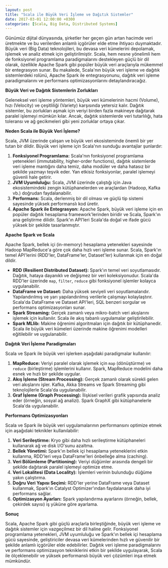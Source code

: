 ```yaml
---
layout: post
title: "Scala ile Büyük Veri İşleme ve Dağıtık Sistemler"
date: 2017-03-01 12:00:00 +0300
categories: [Scala, Big Data, Distributed Systems]
---
```



Günümüz dijital dünyasında, şirketler her geçen gün artan hacimde veri üretmekte ve bu verilerden anlamlı içgörüler elde etme ihtiyacı duymaktadır. Büyük veri (Big Data) teknolojileri, bu devasa veri kümelerini depolamak, işlemek ve analiz etmek için geliştirilmiştir. Scala, hem nesne yönelimli hem de fonksiyonel programlama paradigmalarını destekleyen güçlü bir dil olarak, özellikle Apache Spark gibi popüler büyük veri araçlarıyla mükemmel bir entegrasyon sunar. Bu makalede, Scala'nın büyük veri işleme ve dağıtık sistemlerdeki rolünü, Apache Spark ile entegrasyonunu, dağıtık veri işleme paradigmalarını ve performans optimizasyonlarını detaylandıracağız.

**Büyük Veri ve Dağıtık Sistemlerin Zorlukları**

Geleneksel veri işleme yöntemleri, büyük veri kümelerinin hacmi (Volume), hızı (Velocity) ve çeşitliliği (Variety) karşısında yetersiz kalır. Dağıtık sistemler, bu zorlukları aşmak için veriyi birden fazla makineye dağıtarak paralel işlemeyi mümkün kılar. Ancak, dağıtık sistemlerde veri tutarlılığı, hata toleransı ve ağ gecikmeleri gibi yeni zorluklar ortaya çıkar.

**Neden Scala ile Büyük Veri İşleme?**

Scala, JVM üzerinde çalışan ve büyük veri ekosisteminde önemli bir yer tutan bir dildir. Büyük veri işleme için Scala'nın sunduğu avantajlar şunlardır:

1.  **Fonksiyonel Programlama:** Scala'nın fonksiyonel programlama yetenekleri (immutability, higher-order functions), dağıtık sistemlerde veri işleme mantığını daha temiz, daha modüler ve daha hatasız bir şekilde yazmayı teşvik eder. Yan etkisiz fonksiyonlar, paralel işlemeyi güvenli hale getirir.
2.  **JVM Uyumluluğu:** Scala, JVM üzerinde çalıştığı için Java ekosistemindeki zengin kütüphanelerden ve araçlardan (Hadoop, Kafka vb.) doğrudan faydalanabilir.
3.  **Performans:** Scala, derlenmiş bir dil olması ve güçlü tip sistemi sayesinde yüksek performanslı kod üretir.
4.  **Apache Spark ile Entegrasyon:** Apache Spark, büyük veri işleme için en popüler dağıtık hesaplama framework'lerinden biridir ve Scala, Spark'ın ana geliştirme dilidir. Spark'ın API'leri Scala'da doğal ve ifade gücü yüksek bir şekilde tasarlanmıştır.

**Apache Spark ve Scala**

Apache Spark, bellek içi (in-memory) hesaplama yetenekleri sayesinde Hadoop MapReduce'a göre çok daha hızlı veri işleme sunar. Scala, Spark'ın temel API'lerini (RDD'ler, DataFrame'ler, Dataset'ler) kullanmak için en doğal dildir.

*   **RDD (Resilient Distributed Dataset):** Spark'ın temel veri soyutlamasıdır. Dağıtık, hataya dayanıklı ve değişmez bir veri koleksiyonudur. Scala'da RDD'ler üzerinde `map`, `filter`, `reduce` gibi fonksiyonel işlemler kolayca uygulanabilir.
*   **DataFrame ve Dataset:** Daha yüksek seviyeli veri soyutlamalarıdır. Yapılandırılmış ve yarı yapılandırılmış verilerle çalışmayı kolaylaştırır. Scala'da DataFrame ve Dataset API'leri, SQL benzeri sorgular ve performans optimizasyonları sunar.
*   **Spark Streaming:** Gerçek zamanlı veya mikro-batch veri akışlarını işlemek için kullanılır. Scala ile akış tabanlı uygulamalar geliştirilebilir.
*   **Spark MLlib:** Makine öğrenimi algoritmaları için dağıtık bir kütüphanedir. Scala ile büyük veri kümeleri üzerinde makine öğrenimi modelleri eğitilebilir ve uygulanabilir.

**Dağıtık Veri İşleme Paradigmaları**

Scala ve Spark ile büyük veri işlerken aşağıdaki paradigmalar kullanılır:

1.  **MapReduce:** Veriyi paralel olarak işlemek için `map` (dönüştürme) ve `reduce` (birleştirme) işlemlerini kullanır. Spark, MapReduce modelini daha esnek ve hızlı bir şekilde uygular.
2.  **Akış İşleme (Stream Processing):** Gerçek zamanlı olarak sürekli gelen veri akışlarını işler. Kafka, Akka Streams ve Spark Streaming gibi teknolojilerle Scala'da uygulanabilir.
3.  **Graf İşleme (Graph Processing):** İlişkisel verileri grafik yapısında analiz eder (örneğin, sosyal ağ analizi). Spark GraphX gibi kütüphanelerle Scala'da uygulanabilir.

**Performans Optimizasyonları**

Scala ve Spark ile büyük veri uygulamalarının performansını optimize etmek için aşağıdaki teknikler kullanılabilir:

1.  **Veri Serileştirme:** Kryo gibi daha hızlı serileştirme kütüphaneleri kullanarak ağ ve disk I/O'sunu azaltma.
2.  **Bellek Yönetimi:** Spark'ın bellek içi hesaplama yeteneklerini etkin kullanma, RDD'leri veya DataFrame'leri önbelleğe alma (caching).
3.  **Veri Bölümleme (Partitioning):** Veriyi düğümler arasında dengeli bir şekilde dağıtarak paralel işlemeyi optimize etme.
4.  **Veri Lokalitesi (Data Locality):** İşlemleri verinin bulunduğu düğüme yakın çalıştırma.
5.  **Doğru Veri Yapısı Seçimi:** RDD'ler yerine DataFrame veya Dataset kullanmak, Spark'ın Catalyst Optimizer'ından faydalanarak daha iyi performans sağlar.
6.  **Optimizasyon Ayarları:** Spark yapılandırma ayarlarını (örneğin, bellek, çekirdek sayısı) iş yüküne göre ayarlama.

**Sonuç**

Scala, Apache Spark gibi güçlü araçlarla birleştiğinde, büyük veri işleme ve dağıtık sistemler için vazgeçilmez bir dil haline gelir. Fonksiyonel programlama yetenekleri, JVM uyumluluğu ve Spark'ın bellek içi hesaplama gücü sayesinde, geliştiriciler devasa veri kümelerinden hızlı ve güvenilir bir şekilde anlamlı içgörüler elde edebilirler. Dağıtık veri işleme paradigmalarını ve performans optimizasyon tekniklerini etkin bir şekilde uygulayarak, Scala ile ölçeklenebilir ve yüksek performanslı büyük veri çözümleri inşa etmek mümkündür.